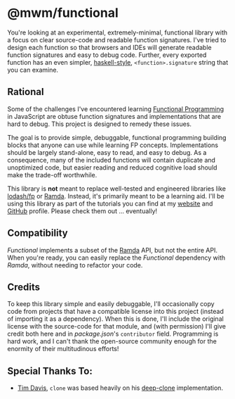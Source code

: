 # @mwm/functional

You're looking at an experimental, extremely-minimal, functional library with a focus on clear source-code and readable function signatures.
I've tried to design each function so that browsers and IDEs will generate readable function signatures and easy to debug code.
Further, every exported function has an even simpler, [haskell-style][3], `<function>.signature` string that you can examine.

## Rational

Some of the challenges I've encountered learning [Functional Programming][6] in JavaScript
are obtuse function signatures and implementations that are hard to debug.
This project is designed to remedy these issues.

The goal is to provide simple, debuggable, functional programming building blocks that anyone can use while learning FP concepts.
Implementations should be largely stand-alone, easy to read, and easy to debug.
As a consequence, many of the included functions will contain duplicate and unoptimized code,
but easier reading and reduced cognitive load should make the trade-off worthwhile.

This library is **not** meant to replace well-tested and engineered libraries like [lodash/fp][7] or [Ramda][8].
Instead, it's primarily meant to be a learning aid.
I'll be using this library as part of the tutorials you can find at my [website][1] and [GitHub][2] profile.
Please check them out … eventually!

## Compatibility

_Functional_ implements a subset of the [Ramda][8] API, but not the entire API.
When you're ready, you can easily replace the _Functional_ dependency with _Ramda_, without needing to refactor your code.

## Credits

To keep this library simple and easily debuggable, I'll occasionally copy code from projects that have a compatible license into this project (instead of importing it as a dependency).
When this is done, I'll include the original license with the source-code for that module,
and (with permission) I'll give credit both here and in _package.json_'s `contributor` field.
Programming is hard work, and I can't thank the open-source community enough for the enormity of their multitudinous efforts!

## Special Thanks To:

- [Tim Davis][5], `clone` was based heavily on his [deep-clone][4] implementation.

[1]: http://matthewcodes.com/
[2]: https://github.com/matt-mcmahon
[3]: https://www.holger-peters.de/haskell-by-types.html
[4]: https://www.npmjs.com/package/deep-clone
[5]: https://www.npmjs.com/~thebearingedge
[6]: https://medium.com/javascript-scene/master-the-javascript-interview-what-is-functional-programming-7f218c68b3a0
[7]: https://github.com/lodash/lodash/wiki/FP-Guide
[8]: https://ramdajs.com/
